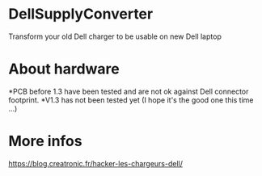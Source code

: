 # DellSupplyConverter
 Transform your old Dell charger to be usable on new Dell laptop
 
# About hardware
*PCB before 1.3 have been tested and are not ok against Dell connector footprint.
*V1.3 has not been tested yet (I hope it's the good one this time ...)
 
 # More infos
 https://blog.creatronic.fr/hacker-les-chargeurs-dell/
